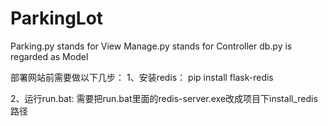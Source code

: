 # ParkingLot
Parking.py stands for View
Manage.py stands for Controller
db.py is regarded as Model

部署网站前需要做以下几步：
1、安装redis：
pip install flask-redis

2、运行run.bat:
需要把run.bat里面的redis-server.exe改成项目下install_redis路径




